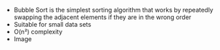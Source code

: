 - Bubble Sort is the simplest sorting algorithm that works by repeatedly swapping the adjacent elements if they are in the wrong order
- Suitable for small data sets
- O(n²) complexity
- Image

```Java

```